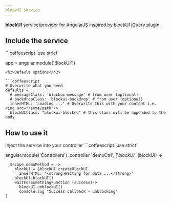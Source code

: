 ```yaml
---
blockUI Service
---
```


**blockUI** service/provider for AngularJS inspired by blockUI jQuery plugin.

<h2>Include the service</h2>
```coffeescript
'use strict'

app = angular.module('BlockUI'])
```
<h2>Default options</h2>

```coffeescript
# Overwrite what you need
defaults =
  # messageClass: 'blockui-message' # from user (optional)
  # backdropClass: 'blockui-backdrop' # from user (optional)
  innerHTML: 'Loading ...' # Overwrite this with your content i.e. <img src="/some/path"/>
  blockUIClass: "blockui-blocked" # this class will be appended to the body
```
<h2>How to use it</h2>
Inject the service into your controller
```coffeescript
'use strict'

angular.module('Controllers')
  .controller 'demoCtrl',
    ['$blockUI', ($blockUI) ->

      $scope.demoMethod = ->
        blockUI = $blockUI.createBlockUI
          innerHTML: "<strong>Waiting for data ...</strong>"
        blockUI.blockUI()
        waitForSomethingFunction (success)->
          blockUI.unblockUI()
          console.log "Success callback - unblocking" 
    ]
```
